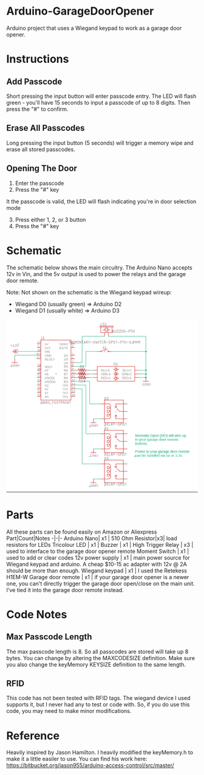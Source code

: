# Arduino-GarageDoorOpener
Arduino project that uses a Wiegand keypad to work as a garage door opener. 

# Instructions

## Add Passcode
Short pressing the input button will enter passcode entry.  The LED will flash green - you'll have 15 seconds to input a passcode of up to 8 digits.  Then press the "#" to confirm.

## Erase All Passcodes
Long pressing the input button (5 seconds) will trigger a memory wipe and erase all stored passcodes.

## Opening The Door
1) Enter the passcode
2) Press the "#" key

It the passcode is valid, the LED will flash indicating you're in door selection mode

3) Press either 1, 2, or 3 button 
4) Press the "#" key




# Schematic
The schematic below shows the main circuitry.  The Arduino Nano accepts 12v in Vin, and the 5v output is used to power the relays and the garage door remote.

Note: 
Not shown on the schematic is the Wiegand keypad wireup:
- Wiegand D0 (usually green) => Arduino D2
- Wiegand D1 (usually white) => Arduino D3

![schematic](./images/schematic.png)


# Parts
All these parts can be found easily on Amazon or Aliexpress
Part|Count|Notes
-|-|-
Arduino Nano| x1 | 
510 Ohm Resistor|x3| load resistors for LEDs
Tricolour LED | x1 | 
Buzzer | x1 | 
High Trigger Relay | x3 | used to interface to the garage door opener remote
Moment Switch | x1 | used to add or clear codes
12v power supply | x1 | main power source for Wiegand keypad and arduino.  A cheap $10-15 ac adapter with 12v @ 2A should be more than enough. 
Wiegand keypad | x1 | I used the Retekess H1EM-W 
Garage door remote | x1 | if your garage door opener is a newer one, you can't directly trigger the garage door open/close on the main unit.  I've tied it into the garage door remote instead.

# Code Notes
## Max Passcode Length
The max passcode length is 8. So all passcodes are stored will take up 8 bytes.  You can change by altering the MAXCODESIZE definition.  Make sure you also change the keyMemory KEYSIZE definition to the same length.

## RFID 
This code has not been tested with RFID tags. The wiegand device I used supports it, but I never had any to test or code with.  So, if you do use this code, you may need to make minor modifications. 


# Reference
Heavily inspired by Jason Hamilton.  I heavily modified the keyMemory.h to make it a little easiler to use.  You can find his work here: https://bitbucket.org/jason955/arduino-access-control/src/master/



